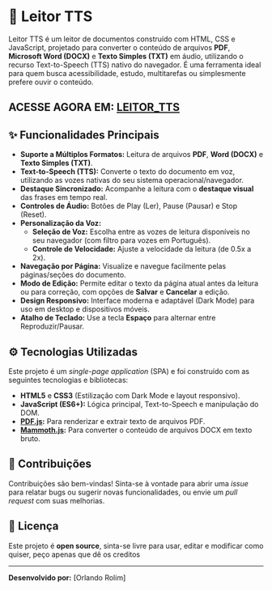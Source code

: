 # 📖 Leitor TTS

Leitor TTS é um leitor de documentos construído com HTML, CSS e JavaScript, projetado para converter o conteúdo de arquivos **PDF**, **Microsoft Word (DOCX)** e **Texto Simples (TXT)** em áudio, utilizando o recurso Text-to-Speech (TTS) nativo do navegador. É uma ferramenta ideal para quem busca acessibilidade, estudo, multitarefas ou simplesmente prefere ouvir o conteúdo.

## ACESSE AGORA EM: [LEITOR_TTS](https://rolim8.github.io/Leitor_TTS/)

## ✨ Funcionalidades Principais

* **Suporte a Múltiplos Formatos:** Leitura de arquivos **PDF**, **Word (DOCX)** e **Texto Simples (TXT)**.
* **Text-to-Speech (TTS):** Converte o texto do documento em voz, utilizando as vozes nativas do seu sistema operacional/navegador.
* **Destaque Sincronizado:** Acompanhe a leitura com o **destaque visual** das frases em tempo real.
* **Controles de Áudio:** Botões de Play (Ler), Pause (Pausar) e Stop (Reset).
* **Personalização da Voz:**
    * **Seleção de Voz:** Escolha entre as vozes de leitura disponíveis no seu navegador (com filtro para vozes em Português).
    * **Controle de Velocidade:** Ajuste a velocidade da leitura (de 0.5x a 2x).
* **Navegação por Página:** Visualize e navegue facilmente pelas páginas/seções do documento.
* **Modo de Edição:** Permite editar o texto da página atual antes da leitura ou para correção, com opções de **Salvar** e **Cancelar** a edição.
* **Design Responsivo:** Interface moderna e adaptável (Dark Mode) para uso em desktop e dispositivos móveis.
* **Atalho de Teclado:** Use a tecla **Espaço** para alternar entre Reproduzir/Pausar.

## ⚙️ Tecnologias Utilizadas

Este projeto é um *single-page application* (SPA) e foi construído com as seguintes tecnologias e bibliotecas:

* **HTML5** e **CSS3** (Estilização com Dark Mode e layout responsivo).
* **JavaScript (ES6+):** Lógica principal, Text-to-Speech e manipulação do DOM.
* **[PDF.js](https://mozilla.github.io/pdf.js/):** Para renderizar e extrair texto de arquivos PDF.
* **[Mammoth.js](https://github.com/mwilliamson/mammoth.js):** Para converter o conteúdo de arquivos DOCX em texto bruto.


## 🤝 Contribuições

Contribuições são bem-vindas! Sinta-se à vontade para abrir uma *issue* para relatar bugs ou sugerir novas funcionalidades, ou envie um *pull request* com suas melhorias.

## 📄 Licença

Este projeto é **open source**, sinta-se livre para usar, editar e modificar como quiser, peço apenas que dê os creditos

---

**Desenvolvido por:** [Orlando Rolim]
